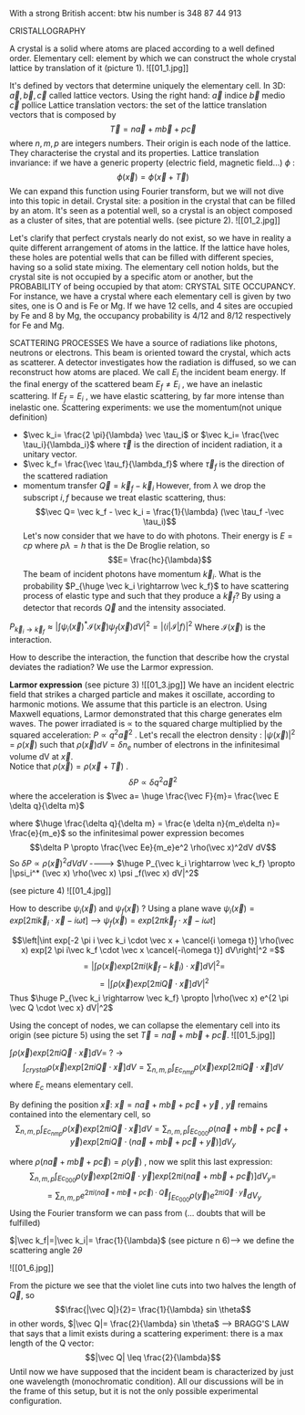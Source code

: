 With a strong British accent:
btw his number is 348 87 44 913

CRISTALLOGRAPHY

A crystal is a solid where atoms are placed according to a well defined order. 
Elementary cell: element by which we can construct the whole crystal lattice by translation of it
(picture 1).
![[01_1.jpg]]

It's defined by vectors that determine uniquely the elementary cell. In 3D: $\vec a, \vec b, \vec c$ called lattice vectors. Using the right hand:
$\vec a$ indice
$\vec b$ medio
$\vec c$ pollice
Lattice translation vectors: the set of the lattice translation vectors that is composed by $$\vec T = n\vec a+m\vec b+ p \vec c$$ where $n,m,p$ are integers numbers. Their origin is each node of the lattice. They characterise the crystal and its properties.
Lattice translation invariance: if we have  a generic property (electric field, magnetic field...) $\phi$ :
$$\phi(\vec x)= \phi(\vec x + \vec T)$$
We can expand this function using Fourier transform, but we will not dive into this topic in detail.
Crystal site: a position in the crystal that can be filled by an atom. It's seen as a potential well, so a crystal is an object composed as a cluster of sites, that are potential wells.  (see picture 2).
![[01_2.jpg]]

Let's clarify that perfect crystals nearly do not exist, so we have in reality a quite different arrangement of atoms in the lattice. If the lattice have holes, these holes are potential wells that can be filled with different species, having so a solid state mixing. The elementary cell notion holds, but the crystal site is not occupied by a specific atom or another, but the PROBABILITY of being occupied by that atom: CRYSTAL SITE OCCUPANCY. For instance, we have a crystal where each elementary cell is given by two sites, one is O and is Fe or Mg. If we have 12 cells, and 4 sites are occupied by Fe and 8 by Mg, the occupancy probability is $4/12$ and $8/12$ respectively for Fe and Mg. 

SCATTERING PROCESSES
We have a source of radiations like photons, neutrons or electrons. This beam is oriented toward the crystal, which acts as scatterer. A detector investigates how the radiation is diffused, so we can reconstruct how atoms are placed. We call $E_i$ the incident beam energy. If the final energy of the scattered beam $E_f \not= E_i$ , we have an inelastic scattering.  If $E_f = E_i$ , we have elastic scattering, by far more intense than inelastic one. 
Scattering experiments: 
we use the momentum(not unique definition)
- $\vec k_i= \frac{2 \pi}{\lambda} \vec \tau_i$ or $\vec k_i= \frac{\vec \tau_i}{\lambda_i}$ where $\vec \tau$ is the direction of incident radiation, it a unitary vector.
- $\vec k_f= \frac{\vec \tau_f}{\lambda_f}$ where $\vec \tau_f$ is the direction of the scattered radiation
- momentum transfer $\vec Q= \vec k_f - \vec k_i$
However, from $\lambda$ we drop the subscript $i,f$ because we treat elastic scattering, thus: $$\vec Q= \vec k_f - \vec k_i = \frac{1}{\lambda} (\vec \tau_f -\vec \tau_i)$$
Let's now consider that we have to do with photons. Their energy is $E= cp$ where $p \lambda = h$ that is the De Broglie relation, so $$E= \frac{hc}{\lambda}$$
The beam of incident photons have momentum $\vec k_i$. What is the probability $P_{\huge \vec k_i \rightarrow \vec k_f}$ to have scattering process of elastic type and such that they produce a $\vec k_f$? By using  a detector that records $\vec Q$ and the intensity associated. 

$P_{\vec k_i \rightarrow \vec k_f} \approx |\int \psi_i(\vec x) ^* \mathcal{I}(\vec x) \psi_f(\vec x) dV|^2 =|\langle i | \mathcal{I} | f \rangle|^2$ Where $\mathcal{I}(\vec x)$ is the interaction.

How to describe the interaction, the function that describe how the crystal deviates the radiation? We use the Larmor expression.

**Larmor expression**
(see picture 3)
![[01_3.jpg]]
We have an incident electric field that strikes a charged particle and makes it oscillate, according to harmonic motions. We assume that this particle is an electron. Using Maxwell equations, Larmor demonstrated that this charge generates elm waves. The power irradiated is $\propto$ to the squared charge multiplied by the squared acceleration: $P \propto q^2 \vec a^2$ .
Let's recall the electron density : |$\psi(\vec x)$|$^2$ = $\rho(\vec x)$ such that $\rho(\vec x) dV = \delta n_e$ number of electrons in the infinitesimal volume dV at $\vec x$.  
Notice that $\rho(\vec x)= \rho(\vec x+ \vec T)$ .
$$\delta P \propto \delta q^2 \vec a^2$$
where the acceleration is $\vec a= \huge \frac{\vec F}{m}= \frac{\vec E \delta q}{\delta m}$ 

where $\huge \frac{\delta q}{\delta m} = \frac{e \delta n}{m_e\delta n}= \frac{e}{m_e}$ so the infinitesimal power expression becomes $$\delta P \propto \frac{\vec Ee}{m_e}e^2 \rho(\vec x)^2dV dV$$
So $\delta P \propto \rho(\vec x)^2 dV dV$ ----> $\huge P_{\vec k_i \rightarrow \vec k_f} \propto |\psi_i^* (\vec x) \rho(\vec x) \psi _f(\vec x) dV|^2$ 

(see picture 4)
![[01_4.jpg]]


How to describe $\psi_i(\vec x)$ and $\psi_f (\vec x)$ ?
Using a plane wave $\psi_i(\vec x) = exp[2 \pi i \vec k_i \cdot \vec x -i\omega t]$ --> $\psi_f(\vec x) = exp[2 \pi \vec k_f \cdot \vec x -i\omega t]$ 


$$\left|\int exp[-2 \pi i \vec k_i \cdot \vec x + \cancel{i \omega t}] \rho(\vec x) exp[2 \pi i\vec k_f \cdot \vec x \cancel{-i\omega t}] dV\right|^2 =$$
$$= \left| \int\rho(\vec x) exp[2 \pi i(\vec k_f - \vec k_i)\cdot \vec x ] dV\right|^2= $$
$$ =  \left| \int \rho(\vec x) exp[2 \pi i \vec Q\cdot \vec x] dV \right|^2$$Thus $\huge P_{\vec k_i \rightarrow \vec k_f} \propto |\rho(\vec x) e^{2 \pi \vec Q \cdot \vec x} dV|^2$ 

Using the concept of nodes, we can collapse the elementary cell into its origin (see picture 5) using the set $\vec T=n\vec a+m\vec b+ p \vec c$.
![[01_5.jpg]]


$\int \rho(\vec x) exp[2 \pi i \vec Q\cdot \vec x] dV$= ? $\rightarrow$ 
$$ \int_{crystal} \rho(\vec x) exp[2 \pi i \vec Q\cdot \vec x] dV= \sum_{n,m,p} \int_{Ec_{nmp}} \rho(\vec x) exp[2 \pi i \vec Q\cdot \vec x] dV$$
where $E_c$ means elementary cell.

By defining the position $\vec x$:
$\vec x = n\vec a+m\vec b+ p \vec c + \vec y$ , $\vec y$ remains contained into the elementary cell, so 
$$\sum_{n,m,p} \int_{Ec_{nmp}} \rho(\vec x) exp[2 \pi i \vec Q\cdot \vec x] dV = \sum_{n,m,p} \int_{Ec_{000}} \rho (n \vec a+m\vec b+ p \vec c + \vec y) exp[2 \pi i \vec Q\cdot (n\vec a+m\vec b+ p \vec c + \vec y)] dV_y$$

where $\rho (n \vec a+m\vec b+ p \vec c) = \rho(\vec y)$ , now we split this last expression: $$\sum_{n,m,p} \int_{Ec_{000}} \rho (\vec y) exp[2 \pi i \vec Q\cdot \vec y] exp[2 \pi i(n\vec a+m\vec b+ p \vec c)] dV_y=$$
$$= \sum_{n,m,p} e^{2 \pi i(n\vec a+m\vec b+ p \vec c)\cdot \vec Q} \int_{Ec_{000}} \rho (\vec y) e^{2 \pi i \vec Q\cdot \vec y}  dV_y$$
Using the Fourier transform we can pass from (... doubts that will be fulfilled)

$|\vec k_f|=|\vec k_i|= \frac{1}{\lambda}$ (see picture n 6)--> we define the scattering angle $2\theta$ 

![[01_6.jpg]]


From the picture we see that the violet line cuts into two halves the length of $\vec Q$, so $$\frac{|\vec Q|}{2}= \frac{1}{\lambda} sin \theta$$
in other words, $|\vec Q|= \frac{2}{\lambda} sin \theta$ --> BRAGG'S LAW that says that a limit exists during a scattering experiment: there is a max length of the Q vector: $$|\vec Q| \leq \frac{2}{\lambda}$$
Until now we have supposed that the incident beam is characterized by just one wavelength (monochromatic condition). All our discussions will be in the frame of this setup, but it is not the only possible experimental configuration.

 